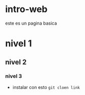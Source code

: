 # intro-web
este es un pagina basica
# nivel 1
## nivel 2 
### nivel 3
- instalar con esto
`git cloen link`
